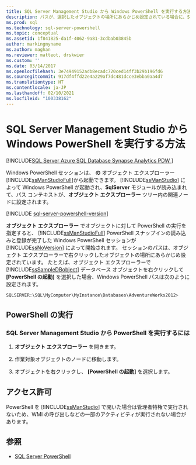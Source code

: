 ```yaml
---
title: SQL Server Management Studio から Windows PowerShell を実行する方法 | Microsoft Docs
description: パスが、選択したオブジェクトの場所にあらかじめ設定されている場合に、SQL Server Management Studio のオブジェクト エクスプローラーから Windows PowerShell セッションを開始する方法について説明します。
ms.prod: sql
ms.technology: sql-server-powershell
ms.topic: conceptual
ms.assetid: 1f841825-da1f-4062-9a81-3cdbab03845b
author: markingmyname
ms.author: maghan
ms.reviewer: matteot, drskwier
ms.custom: ''
ms.date: 03/14/2017
ms.openlocfilehash: 3e74949152adb8ecadc720ced14ff3b29b196fd6
ms.sourcegitcommit: 917df4ffd22e4a229af7dc481dcce3ebba0aa4d7
ms.translationtype: HT
ms.contentlocale: ja-JP
ms.lasthandoff: 02/10/2021
ms.locfileid: "100338162"
---
```

# <a name="run-windows-powershell-from-sql-server-management-studio"></a>SQL Server Management Studio から Windows PowerShell を実行する方法

[!INCLUDE[SQL Server Azure SQL Database Synapse Analytics PDW ](../includes/applies-to-version/sql-asdb-asdbmi-asa-pdw.md)]

Windows PowerShell セッションは、 **の** オブジェクト エクスプローラー [!INCLUDE[ssManStudioFull](../includes/ssmanstudiofull-md.md)]から起動できます。 [!INCLUDE[ssManStudio](../includes/ssmanstudio-md.md)] によって Windows PowerShell が起動され、**SqlServer** モジュールが読み込まれて、パス コンテキストが、**オブジェクト エクスプローラー** ツリー内の関連ノードに設定されます。  

[!INCLUDE [sql-server-powershell-version](../includes/sql-server-powershell-version.md)]

**オブジェクト エクスプローラー** でオブジェクトに対して PowerShell の実行を指定すると、 [!INCLUDE[ssManStudioFull](../includes/ssmanstudiofull-md.md)] PowerShell スナップインの読み込みと登録が完了した Windows PowerShell セッションが [!INCLUDE[ssNoVersion](../includes/ssnoversion-md.md)] によって開始されます。 セッションのパスは、オブジェクト エクスプローラーで右クリックしたオブジェクトの場所にあらかじめ設定されています。 たとえば、オブジェクト エクスプローラーで [!INCLUDE[ssSampleDBobject](../includes/sssampledbobject-md.md)] データベース オブジェクトを右クリックして **[PowerShell の起動]** を選択した場合、Windows PowerShell パスは次のように設定されます。  

```powershell
SQLSERVER:\SQL\MyComputer\MyInstance\Databases\AdventureWorks2012>  
```

## <a name="run-powershell"></a>PowerShell の実行

### <a name="to-run-powershell-from-sql-server-management-studio"></a>SQL Server Management Studio から PowerShell を実行するには

1. **オブジェクト エクスプローラー** を開きます。

2. 作業対象オブジェクトのノードに移動します。

3. オブジェクトを右クリックし、 **[PowerShell の起動]** を選択します。

## <a name="permissions"></a>アクセス許可

PowerShell を [!INCLUDE[ssManStudio](../includes/ssmanstudio-md.md)] で開いた場合は管理者特権で実行されないため、WMI の呼び出しなどの一部のアクティビティが実行されない場合があります。  
  
## <a name="see-also"></a>参照

- [SQL Server PowerShell](sql-server-powershell.md)
